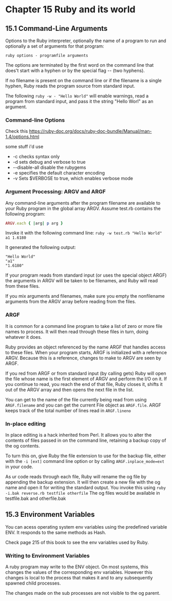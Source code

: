 # Chapter 15 Ruby and its world

## 15.1 Command-Line Arguments

Options to the Ruby interpreter, optionally the name of a program to run and optionally
a set of arguments for that program:

`ruby options - programfile arguments`

The options are terminated by the first word on the command line that does't start with
a hyphen or by the special flag -- (two hyphens).

If no filename is present on the command line or if the filename is a single hyphen, Ruby
reads the program source from standard input.

The following
`ruby -w - "Hello World"`
will enable warnings, read a program from standard input, and pass it the string "Hello
Worl" as an argument.

### **Command-line Options**
Check this https://ruby-doc.org/docs/ruby-doc-bundle/Manual/man-1.4/options.html

some stuff i'd use
- -c checks syntax only
- -d sets debug and verbose to true
- --disable-all disable the rubygems
- -e specifies the default character encoding
- -v Sets $VERBOSE to true, which enables verbose mode

### **Argument Processing: ARGV and ARGF**

Any command-line arguments after the program filename are available to your Ruby program
in the global array ARGV.
Assume test.rb contains the following program:

```ruby
ARGV.each { |arg| p arg }
```

Invoke it with the following command line:
`ruby -w test.rb "Hello World" a1 1.6180`

It generated the following output:
```
"Hello World"
"a1"
"1.6180"
```

If your program reads from standard input (or uses the special object ARGF) the arguments
in ARGV will be taken to be filenames, and Ruby will read from these files.

If you mix arguments and filenames, make sure you empty the nonfilename arguments from
the ARGV array before reading from the files.

### **ARGF**

It is common for a command line program to take a list of zero or more file names to
process. It will then read through these files in turn, doing whatever it does.

Ruby provides an object referenced by the name ARGF that handles access to these files.
When your program starts, ARGF is initialized with a reference ARGV. Because this is a
reference, changes to make to ARGV are seen by ARGF.

If you red from ARGF or from standard input (by calling gets) Ruby will open the file
whose name is the first element of ARGV and perform the I/O on it.
If you continue to read, you reach the end of that file, Ruby closes it, shifts it out
of the ARGV array and then opens the next file in the list.

You can get to the name of the file currently being read from using `ARGF.filename` and
you can get the current File object as `ARGF.file`. ARGF keeps track of the total number
of lines read in `ARGF.lineno`

### **In-place editing**

In place editing is a hack inherited from Perl. It allows you to alter the contents
of files passed in on the command line, retaining a backup copy of the og contents.

To turn this on, give Ruby the file extension to use for the backup file, either with
the `-i [ext]` command line option or by calling `ARGF.inplace_mode=ext` in your code.

As ur code reads through each file, Ruby will rename the og file by appending the backup
extension. It will then create a new file with the og name and open it for writing
the standard output.
You invoke this using
`ruby -i.bak reverse.rb testfile otherfile` The og files would be available in
testfile.bak and otherfile.bak

## **15.3 Environment Variables**

You can acess operating system env variables using the predefined variable ENV.
It responds to the same methods as Hash.

Check page 215 of this book to see the env variables used by Ruby.

### **Writing to Environment Variables**

A ruby program may write to the ENV object. On most systems, this changes the values of
the corresponding env variables. However this changes is local to the process that makes
it and to any subsequently spawned child processes.

The changes made on the sub processes are not visible to the og parent.
